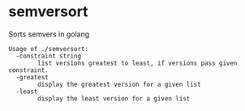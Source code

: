 # semversort
Sorts semvers in golang

```
Usage of ./semversort:
  -constraint string
    	list versions greatest to least, if versions pass given constraint.
  -greatest
    	display the greatest version for a given list
  -least
    	display the least version for a given list
```
